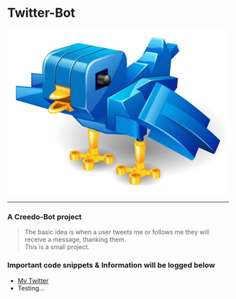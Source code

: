 # Twitter-Bot

!["Twitter Bot Logo"](./Media/twitter_bird_robot.png)

---
### A Creedo-Bot project
> The basic idea is when a user tweets me or follows me they will receive a message, thanking them.  
> This is a small project.

### Important code snippets & Information will be logged below
+ [My Twitter](https://twitter.com/shane_creedon)
+ Testing...
